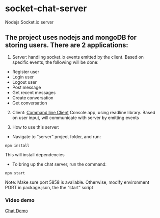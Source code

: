 # socket-chat-server
Nodejs Socket.io server


## The project uses nodejs and mongoDB for storing users. There are 2 applications: 
1. Server: handling socket.io events emitted by the client. Based on specific events, the following will be done:
*	Register user
*	Login user
*	Logout user
*	Post message
*	Get recent messages
*	Create conversation
*	Get conversation

2. Client:  [Command line Client](https://github.com/arthoang/socket-chat-client)
Console app, using readline library. Based on user input, will communicate with server by emitting events

3. How to use this server:
-	Navigate to “server” project folder, and run: 
```
npm install
```
This will install dependencies
-	To bring up the chat server, run the command: 
```
npm start
```
Note: Make sure port 5858 is available. Otherwise, modify environment PORT in package.json, the the “start” script

### Video demo
[Chat Demo](https://youtu.be/QQ6oG3r9uvE)
